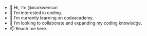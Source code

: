 - 👋 Hi, I’m @markwenson
- 👀 I’m interested in coding.
- 🌱 I’m currently learning on codeacademy.
- 💞️ I’m looking to collaborate and expanding my coding knowledge.
- 📫 Reach me here.

<!---
markwenson/markwenson is a ✨ special ✨ repository because its `README.md` (this file) appears on your GitHub profile.
You can click the Preview link to take a look at your changes.
--->
